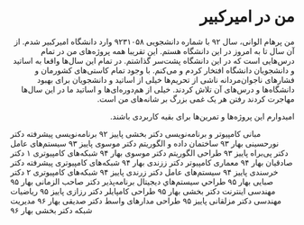 <div dir="rtl">

# من در امیرکبیر

من پرهام الوانی، سال ۹۲ با شماره دانشجویی ۹۲۳۱۰۵۸ وارد دانشگاه امیرکبیر شدم.
از آن سال تا به امروز در این دانشگاه هستم. این تقریبا همه پروژه‌های من در تمام درس‌هایی است که در این دانشگاه پشت‌سر گذاشتم.
در تمام این سال‌ها واقعا به اساتید و دانشجویان دانشگاه افتخار کردم و می‌کنم.
با وجود تمام کاستی‌های کشورمان و فشارهای ناجوان‌مردانه ناشی از تحریم‌ها خیلی از اساتید و دانشجویان برای بهبود دانشگاه‌ها و درس‌های آن تلاش کردند.
خیلی از هم‌دوره‌ای‌ها و اساتید ما در این سال‌ها مهاجرت کردند رفتن هر یک غمی بزرگ بر شانه‌های من است.

امیدوارم این پروژه‌ها و تمرین‌ها برای بقیه کاربردی باشند.

</div>

مبانی کامپیوتر و برنامه‌نویسی دکتر بخشی پاییز ۹۲
برنامه‌نویسی پیشرفته دکتر نورحسینی بهار ۹۳
ساختمان داده و الگوریتم دکتر موسوی پاییز ۹۳
سیستم‌های عامل دکتر پی‌براه پاییز ۹۳
طراحی الگوریتم دکتر موسوی بهار ۹۴
شبکه‌های کامپیوتری ۱ دکتر صادقیان بهار ۹۴
معماری کامپیوتر دکتر ززندی بهار ۹۴
شبکه‌های کامپیوتری پیشرفته دکتر خرسندی پاییز ۹۴
سیستم‌های عامل دکتر زرندی پاییز ۹۴
شبکه‌های کامپیوتری ۲ دکتر صبایی بهار ۹۵
طراحي سيستم‌هاي ديجيتال برنامه‌پذير دکتر صاحب الزمانی بهار ۹۵
مهندسی اینترنت دکتر بخشی بهار ۹۵
طراحی کامپایلر دکتر رزازی پاییز ۹۵
ریاضیات مهندسی دکتر مزلقانی پاییز ۹۵
طراحی مدارهای واسط دکتر صدیقی بهار ۹۶
مدیریت شبکه دکتر بخشی بهار ۹۶
